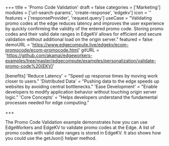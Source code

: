 +++
title = 'Promo Code Validation'
draft = false
categories = ['Marketing']
modules = ['url-search-params', 'create-response', 'edgekv']
icon = ''
features = ['responseProvider', 'request.query']
useCase = "Validating promo codes at the edge reduces latency and improves the user experience by quickly confirming the validity of the entered promo code. Storing promo codes and their valid date ranges in EdgeKV allows for efficient and secure validation without additional load on the origin server."
featured = false
demoURL = 'https://www.edgecompute.live/edgekv/ecom-promocode/ecom-promocode.html'
gitURL = 'https://github.com/akamai/edgeworkers-examples/tree/master/edgecompute/examples/personalization/validate-promo-code%20(EKV)'

[benefits]
	'Reduce Latency' = "Speed up response times by moving work closer to users."
	'Distributed Data' = "Pushing data to the edge speeds up websites by avoiding central bottlenecks."
	'Ease Development' = "Enable developers to modify application behavior without touching origin server logic."
	'Core Concepts' = "Helps developers understand the fundamental processes needed for edge computing."

+++

The Promo Code Validation example demonstrates how you can use EdgeWorkers and EdgeKV to validate promo codes at the Edge. A list of promo codes with valid date ranges is stored in EdgeKV. It also shows how you could use the getJson() helper method.